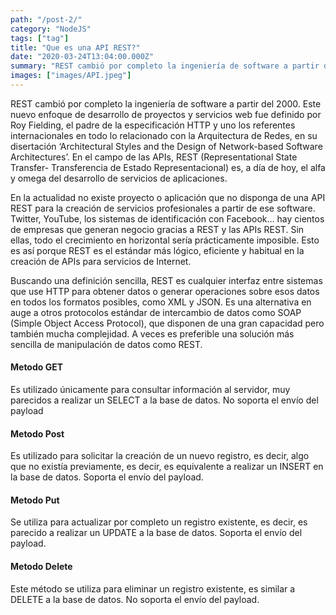```yaml
---
path: "/post-2/"
category: "NodeJS"
tags: ["tag"]
title: "Que es una API REST?"
date: "2020-03-24T13:04:00.000Z"
summary: "REST cambió por completo la ingeniería de software a partir del 2000..."
images: ["images/API.jpeg"]
---
```


REST cambió por completo la ingeniería de software a partir del 2000. Este nuevo enfoque de desarrollo de proyectos y servicios web fue definido por Roy Fielding, el padre de la especificación HTTP y uno los referentes internacionales en todo lo relacionado con la Arquitectura de Redes, en su disertación ‘Architectural Styles and the Design of Network-based Software Architectures’. En el campo de las APIs, REST (Representational State Transfer- Transferencia de Estado Representacional) es, a día de hoy, el alfa y omega del desarrollo de servicios de aplicaciones.

En la actualidad no existe proyecto o aplicación que no disponga de una API REST para la creación de servicios profesionales a partir de ese software. Twitter, YouTube, los sistemas de identificación con Facebook… hay cientos de empresas que generan negocio gracias a REST y las APIs REST. Sin ellas, todo el crecimiento en horizontal sería prácticamente imposible. Esto es así porque REST es el estándar más lógico, eficiente y habitual en la creación de APIs para servicios de Internet.

Buscando una definición sencilla, REST es cualquier interfaz entre sistemas que use HTTP para obtener datos o generar operaciones sobre esos datos en todos los formatos posibles, como XML y JSON. Es una alternativa en auge a otros protocolos estándar de intercambio de datos como SOAP (Simple Object Access Protocol), que disponen de una gran capacidad pero también mucha complejidad. A veces es preferible una solución más sencilla de manipulación de datos como REST.

#### Metodo GET

Es utilizado únicamente para consultar información al servidor, muy parecidos a realizar un SELECT a la base de datos. No soporta el envío del payload


#### Metodo Post

Es utilizado para solicitar la creación de un nuevo registro, es decir, algo que no existía previamente, es decir, es equivalente a realizar un INSERT en la base de datos. Soporta el envío del payload.

#### Metodo Put

Se utiliza para actualizar por completo un registro existente, es decir, es parecido a realizar un UPDATE a la base de datos. Soporta el envío del payload.

#### Metodo Delete

Este método se utiliza para eliminar un registro existente, es similar a DELETE a la base de datos. No soporta el envío del payload.